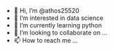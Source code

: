 - 👋 Hi, I’m @athos25520
- 👀 I’m interested in data science
- 🌱 I’m currently learning python
- 💞️ I’m looking to collaborate on ...
- 📫 How to reach me ...

<!---
athos25520/athos25520 is a ✨ special ✨ repository because its `README.md` (this file) appears on your GitHub profile.
You can click the Preview link to take a look at your changes.
--->
